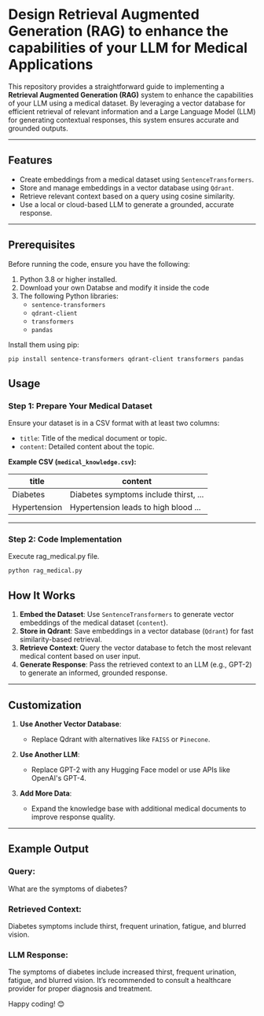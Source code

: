 # Design Retrieval Augmented Generation (RAG) to enhance the capabilities of your LLM for Medical Applications

This repository provides a straightforward guide to implementing a **Retrieval Augmented Generation (RAG)** system to enhance the capabilities of your LLM using a medical dataset. By leveraging a vector database for efficient retrieval of relevant information and a Large Language Model (LLM) for generating contextual responses, this system ensures accurate and grounded outputs.


---

## Features
- Create embeddings from a medical dataset using `SentenceTransformers`.
- Store and manage embeddings in a vector database using `Qdrant`.
- Retrieve relevant context based on a query using cosine similarity.
- Use a local or cloud-based LLM to generate a grounded, accurate response.

---

## Prerequisites

Before running the code, ensure you have the following:
1. Python 3.8 or higher installed.
2. Download your own Databse and modify it inside the code
3. The following Python libraries:
   - `sentence-transformers`
   - `qdrant-client`
   - `transformers`
   - `pandas`

Install them using pip:
```bash
pip install sentence-transformers qdrant-client transformers pandas

```
## Usage

### Step 1: Prepare Your Medical Dataset
Ensure your dataset is in a CSV format with at least two columns:

- `title`: Title of the medical document or topic.
- `content`: Detailed content about the topic.

**Example CSV (`medical_knowledge.csv`):**

| title        | content                                      |
|--------------|----------------------------------------------|
| Diabetes     | Diabetes symptoms include thirst, ...       |
| Hypertension | Hypertension leads to high blood ...        |

---

### Step 2: Code Implementation
Execute rag_medical.py file.

```bash
python rag_medical.py
```
## How It Works

1. **Embed the Dataset**: Use `SentenceTransformers` to generate vector embeddings of the medical dataset (`content`).
2. **Store in Qdrant**: Save embeddings in a vector database (`Qdrant`) for fast similarity-based retrieval.
3. **Retrieve Context**: Query the vector database to fetch the most relevant medical content based on user input.
4. **Generate Response**: Pass the retrieved context to an LLM (e.g., GPT-2) to generate an informed, grounded response.

---

## Customization

1. **Use Another Vector Database**:
   - Replace Qdrant with alternatives like `FAISS` or `Pinecone`.

2. **Use Another LLM**:
   - Replace GPT-2 with any Hugging Face model or use APIs like OpenAI's GPT-4.

3. **Add More Data**:
   - Expand the knowledge base with additional medical documents to improve response quality.

---

## Example Output

### Query:

What are the symptoms of diabetes?


### Retrieved Context:

Diabetes symptoms include thirst, frequent urination, fatigue, and blurred vision.


### LLM Response:

The symptoms of diabetes include increased thirst, frequent urination, fatigue, and blurred vision. It’s recommended to consult a healthcare provider for proper diagnosis and treatment.


Happy coding! 😊

